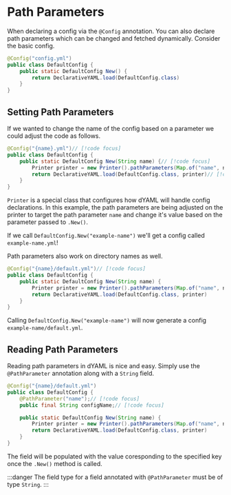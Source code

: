 # Path Parameters
When declaring a config via the `@Config` annotation. You can also declare path parameters which can be changed and fetched dynamically.
Consider the basic config.
```java
@Config("config.yml")
public class DefaultConfig {
    public static DefaultConfig New() {
        return DeclarativeYAML.load(DefaultConfig.class)
    }
}
```

## Setting Path Parameters
If we wanted to change the name of the config based on a parameter we could adjust the code as follows.
```java
@Config("{name}.yml")// [!code focus]
public class DefaultConfig {
    public static DefaultConfig New(String name) {// [!code focus]
        Printer printer = new Printer().pathParameters(Map.of("name", name));// [!code focus]
        return DeclarativeYAML.load(DefaultConfig.class, printer)// [!code focus]
    }
}
```
`Printer` is a special class that configures how dYAML will handle config declarations.
In this example, the path parameters are being adjusted on the printer to target the path parameter `name` and change it's value based on the parameter passed to `.New()`.

If we call `DefaultConfig.New("example-name")` we'll get a config called `example-name.yml`!

Path parameters also work on directory names as well.
```java
@Config("{name}/default.yml")// [!code focus]
public class DefaultConfig {
    public static DefaultConfig New(String name) {
        Printer printer = new Printer().pathParameters(Map.of("name", name));
        return DeclarativeYAML.load(DefaultConfig.class, printer)
    }
}
```
Calling `DefaultConfig.New("example-name")` will now generate a config `example-name/default.yml`.

## Reading Path Parameters
Reading path parameters in dYAML is nice and easy. Simply use the `@PathParameter` annotation along with a `String` field.
```java
@Config("{name}/default.yml")
public class DefaultConfig {
    @PathParameter("name");// [!code focus]
    public final String configName;// [!code focus]

    public static DefaultConfig New(String name) {
        Printer printer = new Printer().pathParameters(Map.of("name", name));
        return DeclarativeYAML.load(DefaultConfig.class, printer)
    }
}
```
The field will be populated with the value coresponding to the specified key once the `.New()` method is called.

:::danger
The field type for a field annotated with `@PathParameter` must be of type `String`.
:::